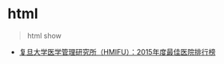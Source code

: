 # html
> html show

* [复旦大学医学管理研究所（HMIFU）：2015年度最佳医院排行榜](https://bitbyte27.github.io/html/Medical_Data/HMIFU_2015.html)
